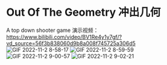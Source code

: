 # Out Of The Geometry 冲出几何
A top down shooter game
演示视频：https://www.bilibili.com/video/BV1Re4y1y7gf/?vd_source=56f3b838060d9b8a008f745725a306d5
![GIF 2022-11-2 8-58-17](https://user-images.githubusercontent.com/61130039/199370540-243710d3-8817-433d-bbe9-37d6b47bdffd.gif)
![GIF 2022-11-2 8-59-59](https://user-images.githubusercontent.com/61130039/199370553-cf0809a6-33d5-4421-9aa8-c60af33aa1f7.gif)
![GIF 2022-11-2 9-00-57](https://user-images.githubusercontent.com/61130039/199370563-f6b4f143-42a3-4942-9c17-0fa90c7adf98.gif)
![GIF 2022-11-2 9-02-21](https://user-images.githubusercontent.com/61130039/199370572-228cd48e-be38-469d-a781-f3766a42242a.gif)
